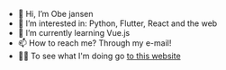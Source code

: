 - 👋 Hi, I’m Obe jansen
- 👀 I’m interested in: Python, Flutter, React and the web
- 🌱 I’m currently learning Vue.js
- 📫 How to reach me? Through my e-mail!
- 👨‍💻 To see what I'm doing go [to this website](https://ojansen.github.io/)

<!---
Ojansen/Ojansen is a ✨ special ✨ repository because its `README.md` (this file) appears on your GitHub profile.
You can click the Preview link to take a look at your changes.
--->
